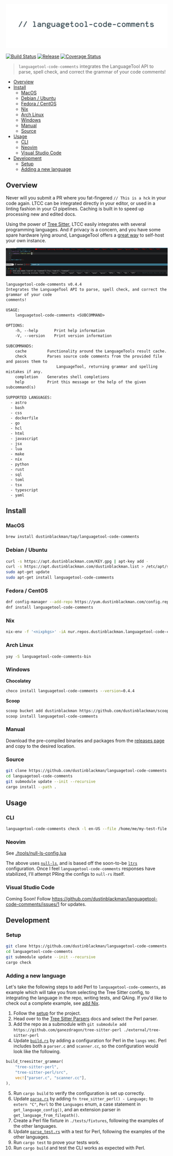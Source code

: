 ![languagetool-code-comments](.github/banner.jpg)

[![Build Status](https://img.shields.io/github/workflow/status/dustinblackman/languagetool-code-comments/ci?branch=main)](https://github.com/dustinblackman/languagetool-code-comments/actions)
[![Release](https://img.shields.io/github/v/release/dustinblackman/languagetool-code-comments)](https://github.com/dustinblackman/languagetool-code-comments/releases)
[![Coverage Status](https://coveralls.io/repos/github/dustinblackman/languagetool-code-comments/badge.svg?branch=main)](https://coveralls.io/github/dustinblackman/languagetool-code-comments?branch=main)

> `languagetool-code-comments` integrates the LanguageTool API to parse, spell check, and correct the grammar of your code comments!

- [Overview](#Overview)
- [Install](#Install)
  - [MacOS](#macos)
  - [Debian / Ubuntu](#debian--ubuntu)
  - [Fedora / CentOS](#fedora--centos)
  - [Nix](#nix)
  - [Arch Linux](#arch-linux)
  - [Windows](#windows)
  - [Manual](#manual)
  - [Source](#source)
- [Usage](#Usage)
  - [CLI](#cli)
  - [Neovim](#neovim)
  - [Visual Studio Code](#visual-studio-code)
- [Development](#Development)
  - [Setup](#setup)
  - [Adding a new language](#adding-a-new-language)

## Overview

Never will you submit a PR where you fat-fingered `// This is a hck` in your code again. LTCC can be integrated directly in your editor, or used in a linting fashion in your CI pipelines. Caching is built in to speed up processing new and edited docs.

Using the power of [Tree Sitter](https://tree-sitter.github.io/tree-sitter/#available-parsers), LTCC easily integrates with several programming languages. And if privacy is a concern, and you have some spare hardware lying around, LanguageTool offers a [great way](https://dev.languagetool.org/http-server) to self-host your own instance.

![screenshot](.github/screenshot.jpg)

<!-- command-help start -->

```
languagetool-code-comments v0.4.4
Integrates the LanguageTool API to parse, spell check, and correct the grammar of your code
comments!

USAGE:
    languagetool-code-comments <SUBCOMMAND>

OPTIONS:
    -h, --help       Print help information
    -V, --version    Print version information

SUBCOMMANDS:
    cache         Functionality around the LanguageTools result cache.
    check         Parses source code comments from the provided file and passes them to
                      LanguageTool, returning grammar and spelling mistakes if any.
    completion    Generates shell completions
    help          Print this message or the help of the given subcommand(s)

SUPPORTED LANGUAGES:
  - astro
  - bash
  - css
  - dockerfile
  - go
  - hcl
  - html
  - javascript
  - jsx
  - lua
  - make
  - nix
  - python
  - rust
  - sql
  - toml
  - tsx
  - typescript
  - yaml
```

<!-- command-help end -->

## Install

### MacOS

```sh
brew install dustinblackman/tap/languagetool-code-comments
```

### Debian / Ubuntu

```sh
curl -s https://apt.dustinblackman.com/KEY.gpg | apt-key add -
curl -s https://apt.dustinblackman.com/dustinblackman.list > /etc/apt/sources.list.d/dustinblackman.list
sudo apt-get update
sudo apt-get install languagetool-code-comments
```

### Fedora / CentOS

```sh
dnf config-manager --add-repo https://yum.dustinblackman.com/config.repo
dnf install languagetool-code-comments
```

### Nix

```sh
nix-env -f '<nixpkgs>' -iA nur.repos.dustinblackman.languagetool-code-comments
```

### Arch Linux

```sh
yay -S languagetool-code-comments-bin
```

### Windows

**Chocolatey**

<!-- choco-install start -->

```sh
choco install languagetool-code-comments --version=0.4.4
```

<!-- choco-install end -->

**Scoop**

```sh
scoop bucket add dustinblackman https://github.com/dustinblackman/scoop-bucket.git
scoop install languagetool-code-comments
```

### Manual

Download the pre-compiled binaries and packages from the [releases page](https://github.com/dustinblackman/languagetool-code-comments/releases) and
copy to the desired location.

### Source

```sh
git clone https://github.com/dustinblackman/languagetool-code-comments.git
cd languagetool-code-comments
git submodule update --init --recursive
cargo install --path .
```

## Usage

### CLI

```sh
languagetool-code-comments check -l en-US --file /home/me/my-test-file.rs
```

### Neovim

See [./tools/null-ls-config.lua](./tools/null-ls-config.lua)

The above uses [`null-ls`](https://github.com/jose-elias-alvarez/null-ls.nvim), and is based off the soon-to-be
[`ltrs`](https://github.com/jose-elias-alvarez/null-ls.nvim/pull/997) configuration. Once I feel `languagetool-code-comments` responses have stabilized, I'll attempt PRing the configs to `null-rs` itself.

### Visual Studio Code

Coming Soon! Follow https://github.com/dustinblackman/languagetool-code-comments/issues/1 for updates.

## Development

### Setup

```sh
git clone https://github.com/dustinblackman/languagetool-code-comments.git
cd languagetool-code-comments
git submodule update --init --recursive
cargo check
```

### Adding a new language

Let's take the following steps to add Perl to `languagetool-code-comments`, as example which will take you from selecting the Tree
Sitter config, to integrating the language in the repo, writing tests, and QAing. If you'd like to check out a complete example,
see [add Nix](https://github.com/dustinblackman/languagetool-code-comments/commit/bdcb51aca1423053c7888e97a1b5866d7316c854).

1. Follow the [setup](#setup) for the project.
2. Head over to the [Tree Sitter Parsers](https://tree-sitter.github.io/tree-sitter/#available-parsers) docs and select the Perl parser.
3. Add the repo as a submodule with `git submodule add https://github.com/ganezdragon/tree-sitter-perl ./external/tree-sitter-perl`
4. Update [`build.rs`](./build.rs) by adding a configuration for Perl in the `langs` vec. Perl includes both a `parser.c` and `scanner.cc`, so the configuration would look like the following.

```rust
build_treesitter_grammar(
    "tree-sitter-perl",
    "tree-sitter-perl/src",
    vec!["parser.c", "scanner.cc"],
),
```

5. Run `cargo build` to verify the configuration is set up correctly.
6. Update [`parse.rs`](./src/parse.rs) by adding `fn tree_sitter_perl() - Language;` to `extern "C"`, `Perl` to the `Languages` enum, a case statement in `get_language_config()`, and an extension parser in `get_language_from_filepath()`.
7. Create a Perl file fixture in `./tests/fixtures`, following the examples of the other languages.
8. Update [`parse_test.rs`](./src/parse_test.rs) with a test for Perl, following the examples of the other languages.
9. Run `cargo test` to prove your tests work.
10. Run `cargo build` and test the CLI works as expected with Perl.
